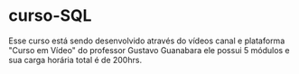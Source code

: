 # curso-SQL
Esse curso está sendo desenvolvido através do vídeos canal e plataforma "Curso em Vídeo" do professor Gustavo Guanabara
ele possui 5 módulos e sua carga horária total é de 200hrs.

